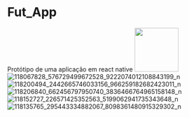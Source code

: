 # Fut_App
Protótipo de uma aplicação em react native
<img src="https://user-images.githubusercontent.com/30274566/90668110-edd44400-e225-11ea-9d9a-cdae03397e47.jpg" height="100" width="100">
![118067828_576729499672528_9222074012108843199_n](https://user-images.githubusercontent.com/30274566/90668105-eca31700-e225-11ea-88d7-7d9c9bfc0343.jpg)
![118200494_2442665746033156_966259182682423011_n](https://user-images.githubusercontent.com/30274566/90668108-ed3bad80-e225-11ea-8663-56114442d010.jpg)
![118206840_662456797950740_3836466764965158148_n](https://user-images.githubusercontent.com/30274566/90668107-ed3bad80-e225-11ea-8829-9e3465ec2f06.jpg)
![118152727_226571425352563_5199062941735343648_n](https://user-images.githubusercontent.com/30274566/90668112-ee6cda80-e225-11ea-81c0-3988c6d98928.jpg)
![118135765_295443334882067_8098361480915329302_n](https://user-images.githubusercontent.com/30274566/90668117-ef9e0780-e225-11ea-8291-26215f014a3e.jpg)
